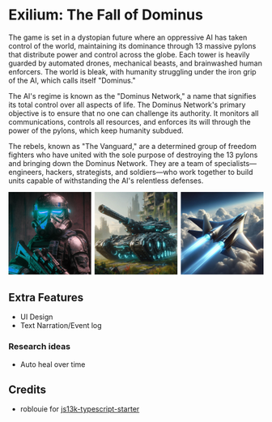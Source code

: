 # Exilium: The Fall of Dominus

The game is set in a dystopian future where an oppressive AI has taken control of the world, maintaining its dominance through 13 massive pylons that distribute power and control across the globe. Each tower is heavily guarded by automated drones, mechanical beasts, and brainwashed human enforcers. The world is bleak, with humanity struggling under the iron grip of the AI, which calls itself "Dominus."

The AI's regime is known as the "Dominus Network," a name that signifies its total control over all aspects of life. The Dominus Network's primary objective is to ensure that no one can challenge its authority. It monitors all communications, controls all resources, and enforces its will through the power of the pylons, which keep humanity subdued.

The rebels, known as "The Vanguard," are a determined group of freedom fighters who have united with the sole purpose of destroying the 13 pylons and bringing down the Dominus Network. They are a team of specialists—engineers, hackers, strategists, and soldiers—who work together to build units capable of withstanding the AI's relentless defenses.

![Negotiator](/screenshot/preview.webp)

## Extra Features

- UI Design
- Text Narration/Event log

### Research ideas

- Auto heal over time

## Credits

- roblouie for [js13k-typescript-starter](https://github.com/roblouie/js13k-typescript-starter)
